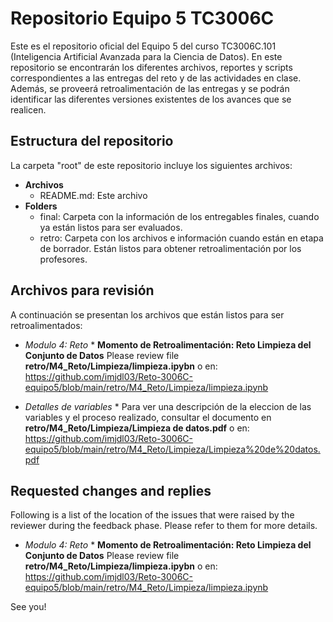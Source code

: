 # Repositorio Equipo 5 TC3006C
Este es el repositorio oficial del Equipo 5 del curso TC3006C.101 (Inteligencia Artificial Avanzada para la Ciencia de Datos). En este repositorio se encontrarán los diferentes archivos, reportes y scripts correspondientes a las entregas del reto y de las actividades en clase. Además, se proveerá retroalimentación de las entregas y se podrán identificar las diferentes versiones existentes de los avances que se realicen. 

## Estructura del repositorio
La carpeta "root" de este repositorio incluye los siguientes archivos:

* **Archivos**
  * README.md: Este archivo 
* **Folders**
  * final: Carpeta con la información de los entregables finales, cuando ya están listos para ser evaluados.
  * retro: Carpeta con los archivos e información cuando están en etapa de borrador. Están listos para obtener retroalimentación por los profesores.

## Archivos para revisión
A continuación se presentan los archivos que están listos para ser retroalimentados: 

* *Modulo 4: Reto*
		* **Momento de Retroalimentación: Reto Limpieza del Conjunto de Datos** Please review file **retro/M4_Reto/Limpieza/limpieza.ipybn** o en: 
		https://github.com/imjdl03/Reto-3006C-equipo5/blob/main/retro/M4_Reto/Limpieza/limpieza.ipynb
  
* *Detalles de variables*
		* Para ver una descripción de la eleccion de las variables y el proceso realizado, consultar el documento en **retro/M4_Reto/Limpieza/Limpieza de datos.pdf** o en: 
  		https://github.com/imjdl03/Reto-3006C-equipo5/blob/main/retro/M4_Reto/Limpieza/Limpieza%20de%20datos.pdf
		
  

## Requested changes and replies
Following is a list of the location of the issues that were raised by the reviewer during the feedback phase. Please refer to them for more details.

* *Modulo 4: Reto*
		* **Momento de Retroalimentación: Reto Limpieza del Conjunto de Datos** Please review file **retro/M4_Reto/Limpieza/limpieza.ipybn** o en: 
		https://github.com/imjdl03/Reto-3006C-equipo5/blob/main/retro/M4_Reto/Limpieza/limpieza.ipynb
		

See you!
